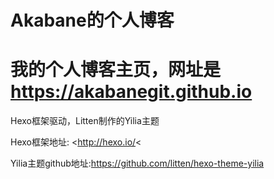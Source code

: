 # Akabane的个人博客

# 我的个人博客主页，网址是 <https://akabanegit.github.io>

Hexo框架驱动，Litten制作的Yilia主题

Hexo框架地址: <http://hexo.io/<

Yilia主题github地址:<https://github.com/litten/hexo-theme-yilia>